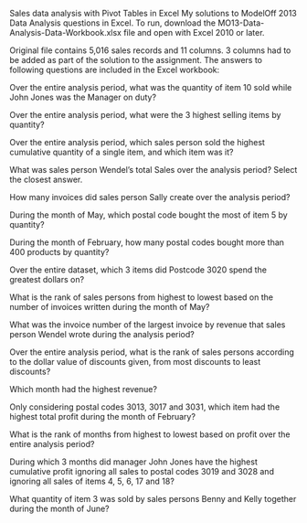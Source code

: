 Sales data analysis with Pivot Tables in Excel
My solutions to ModelOff 2013 Data Analysis questions in Excel. To run, download the MO13-Data-Analysis-Data-Workbook.xlsx file and open with Excel 2010 or later.

Original file contains 5,016 sales records and 11 columns. 3 columns had to be added as part of the solution to the assignment. The answers to following questions are included in the Excel workbook:

Over the entire analysis period, what was the quantity of item 10 sold while John Jones was the Manager on duty?

Over the entire analysis period, what were the 3 highest selling items by quantity?

Over the entire analysis period, which sales person sold the highest cumulative quantity of a single item, and which item was it?

What was sales person Wendel’s total Sales over the analysis period? Select the closest answer.

How many invoices did sales person Sally create over the analysis period?

During the month of May, which postal code bought the most of item 5 by quantity?

During the month of February, how many postal codes bought more than 400 products by quantity?

Over the entire dataset, which 3 items did Postcode 3020 spend the greatest dollars on?

What is the rank of sales persons from highest to lowest based on the number of invoices written during the month of May?

What was the invoice number of the largest invoice by revenue that sales person Wendel wrote during the analysis period?

Over the entire analysis period, what is the rank of sales persons according to the dollar value of discounts given, from most discounts to least discounts?

Which month had the highest revenue?

Only considering postal codes 3013, 3017 and 3031, which item had the highest total profit during the month of February?

What is the rank of months from highest to lowest based on profit over the entire analysis period?

During which 3 months did manager John Jones have the highest cumulative profit ignoring all sales to postal codes 3019 and 3028 and ignoring all sales of items 4, 5, 6, 17 and 18?

What quantity of item 3 was sold by sales persons Benny and Kelly together during the month of June?
